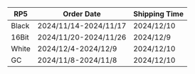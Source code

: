 |**RP5**|   **Order Date**    |**Shipping Time**|
|-------|---------------------|-----------------|
| Black |2024/11/14-2024/11/17|   2024/12/10    |
| 16Bit |2024/11/20-2024/11/26|    2024/12/9    |
| White | 2024/12/4-2024/12/9 |   2024/12/10    |
|  GC   | 2024/11/8-2024/11/8 |   2024/12/10    |
